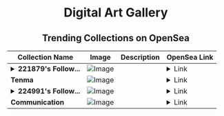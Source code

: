 <div align="center">

# Digital Art Gallery

## Trending Collections on OpenSea

| Collection Name                       | Image                                                                                     | Description                       | OpenSea Link                                                                                          |
|---------------------------------------|-------------------------------------------------------------------------------------------|-----------------------------------|--------------------------------------------------------------------------------------------------------|
| **<details><summary>221879's Follow...</summary>221879's Follower</details>** | ![Image](https://i.seadn.io/s/raw/files/19f9f090920392cc3650cbdf4361755b.png?w=500&auto=format?w=200&auto=format) |  | <details><summary>Link</summary>[221879's Follower](https://opensea.io/collection/221879-s-follower)</details> |
| **Tenma** | ![Image](https://i.seadn.io/s/raw/files/cbe7716ef159bbbf63732f3dc9edd16a.jpg?w=500&auto=format?w=200&auto=format) |  | <details><summary>Link</summary>[Tenma](https://opensea.io/collection/tenma)</details> |
| **<details><summary>224991's Follow...</summary>224991's Follower</details>** | ![Image](https://i.seadn.io/s/raw/files/19f9f090920392cc3650cbdf4361755b.png?w=500&auto=format?w=200&auto=format) |  | <details><summary>Link</summary>[224991's Follower](https://opensea.io/collection/224991-s-follower)</details> |
| **Communication** | ![Image](https://i.seadn.io/s/raw/files/24f7b1c2760f6b7856873c326d1533fc.jpg?w=500&auto=format?w=200&auto=format) |  | <details><summary>Link</summary>[Communication](https://opensea.io/collection/communication-16)</details> |

</div>